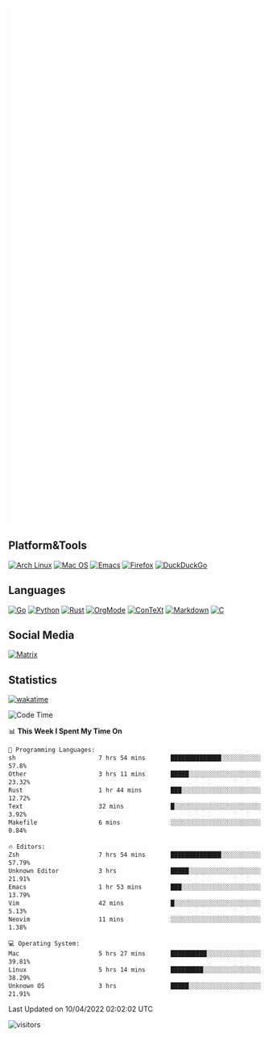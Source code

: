 ![Metrics](https://github.com/SteamedFish/SteamedFish/blob/master/github-metrics.svg)

## Platform&Tools

[![Arch Linux](https://img.shields.io/badge/ArchLinux-1793D1?logo=arch-linux&logoColor=fff&style=flat-square)](https://archlinux.org/)
[![Mac OS](https://img.shields.io/badge/MacOS-000000?style=flat-square&logo=macos&logoColor=F0F0F0)](https://www.apple.com/macos/)
[![Emacs](https://img.shields.io/badge/Emacs-%237F5AB6.svg?&style=flat-square&logo=gnu-emacs&logoColor=white)](https://www.gnu.org/software/emacs/)
[![Firefox](https://img.shields.io/badge/Firefox-FF7139?style=flat-square&logo=Firefox-Browser&logoColor=white)](https://firefox.com/)
[![DuckDuckGo](https://img.shields.io/badge/DuckDuckGo-DE5833?style=flat-square&logo=DuckDuckGo&logoColor=white)](https://duckduckgo.com/)

## Languages

[![Go](https://img.shields.io/badge/Golang-%2300ADD8.svg?style=flat-square&logo=go&logoColor=white)](https://golang.org/)
[![Python](https://img.shields.io/badge/Python-3670A0?style=flat-square&logo=python&logoColor=ffdd54)](https://www.python.org/)
[![Rust](https://img.shields.io/badge/Rust-%23000000.svg?style=flat-square&logo=rust&logoColor=white)](https://www.rust-lang.org/)
[![OrgMode](https://img.shields.io/badge/OrgMode-%23000000.svg?style=flat-square&logo=org&logoColor=white)](https://orgmode.org/)
[![ConTeXt](https://img.shields.io/badge/ConTeXt-%23008080.svg?style=flat-square&logo=latex&logoColor=white)](https://contextgarden.net/)
[![Markdown](https://img.shields.io/badge/MarkDown-%23000000.svg?style=flat-square&logo=markdown&logoColor=white)](https://daringfireball.net/projects/markdown/)
[![C](https://img.shields.io/badge/C-%2300599C.svg?style=flat-square&logo=c&logoColor=white)](https://www.iso.org/standard/74528.html)

## Social Media

[![Matrix](https://img.shields.io/badge/SteamedFish-2CA5E0?style=social&logo=matrix&logoColor=black)](https://matrix.to/#/@i:steamedfish.org)

## Statistics
[![wakatime](https://wakatime.com/badge/user/168280d6-fcf2-4b4f-ad3a-dc4612f35b38.svg)](https://wakatime.com/@168280d6-fcf2-4b4f-ad3a-dc4612f35b38)

<!--START_SECTION:waka-->
![Code Time](http://img.shields.io/badge/Code%20Time-1%2C736%20hrs%2025%20mins-blue)

📊 **This Week I Spent My Time On** 

```text
💬 Programming Languages: 
sh                       7 hrs 54 mins       ██████████████░░░░░░░░░░░   57.8% 
Other                    3 hrs 11 mins       █████░░░░░░░░░░░░░░░░░░░░   23.32% 
Rust                     1 hr 44 mins        ███░░░░░░░░░░░░░░░░░░░░░░   12.72% 
Text                     32 mins             █░░░░░░░░░░░░░░░░░░░░░░░░   3.92% 
Makefile                 6 mins              ░░░░░░░░░░░░░░░░░░░░░░░░░   0.84%

🔥 Editors: 
Zsh                      7 hrs 54 mins       ██████████████░░░░░░░░░░░   57.79% 
Unknown Editor           3 hrs               █████░░░░░░░░░░░░░░░░░░░░   21.91% 
Emacs                    1 hr 53 mins        ███░░░░░░░░░░░░░░░░░░░░░░   13.79% 
Vim                      42 mins             █░░░░░░░░░░░░░░░░░░░░░░░░   5.13% 
Neovim                   11 mins             ░░░░░░░░░░░░░░░░░░░░░░░░░   1.38%

💻 Operating System: 
Mac                      5 hrs 27 mins       ██████████░░░░░░░░░░░░░░░   39.81% 
Linux                    5 hrs 14 mins       █████████░░░░░░░░░░░░░░░░   38.29% 
Unknown OS               3 hrs               █████░░░░░░░░░░░░░░░░░░░░   21.91%

```


 Last Updated on 10/04/2022 02:02:02 UTC
<!--END_SECTION:waka-->

![visitors](https://visitor-badge.laobi.icu/badge?page_id=SteamedFish.SteamedFish)
